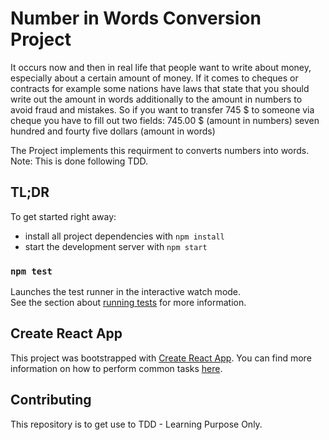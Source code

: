 # Number in Words Conversion Project

It occurs now and then in real life that people want to write about money, especially about a certain amount of money. If it comes to cheques or contracts for example some nations have laws that state that you should write out the amount in words additionally to the amount in numbers to avoid fraud and mistakes. So if you want to transfer 745 $ to someone via cheque you have to fill out two fields:
745.00 $ (amount in numbers)
seven hundred and fourty five dollars (amount in words)

The Project implements this requirment to converts numbers into words.
Note: This is done following TDD.

## TL;DR

To get started right away:

- install all project dependencies with `npm install`
- start the development server with `npm start`

### `npm test`

Launches the test runner in the interactive watch mode.<br>
See the section about [running tests](https://facebook.github.io/create-react-app/docs/running-tests) for more information.

## Create React App

This project was bootstrapped with [Create React App](https://github.com/facebookincubator/create-react-app). You can find more information on how to perform common tasks [here](https://github.com/facebookincubator/create-react-app/blob/master/packages/react-scripts/template/README.md).

## Contributing

This repository is to get use to TDD - Learning Purpose Only.
